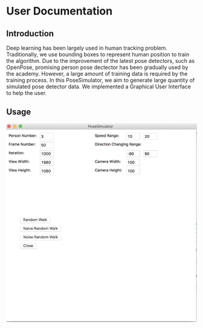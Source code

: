 # User Documentation
## Introduction
Deep learning has been largely used in human tracking problem. Traditionally, we use bounding boxes to represent human position to train the algorithm. Due to the improvement of the latest pose detectors, such as OpenPose, promising person pose dectector has been gradually used by the academy. However, a large amount of training data is required by the training process. In this PoseSimulator, we aim to generate large quantity of simulated pose detector data. We implemented a Graphical User Interface to help the user. 

## Usage
![](https://github.com/PoseTracking/PoseSimulator/blob/master/Simulator%20GUI.png)
